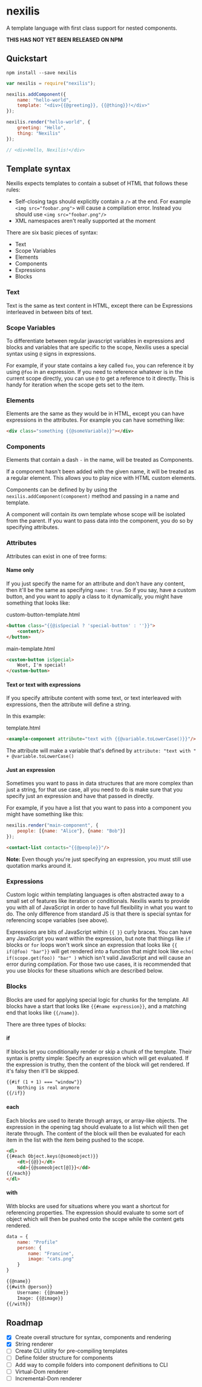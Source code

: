 # nexilis
A template language with first class support for nested components.

**THIS HAS NOT YET BEEN RELEASED ON NPM**

## Quickstart

```
npm install --save nexilis
```

```javascript
var nexilis = require("nexilis");

nexilis.addComponent({
    name: "hello-world",
    template: "<div>{{@greeting}}, {{@thing}}!</div>"
});

nexilis.render("hello-world", {
    greeting: "Hello",
    thing: "Nexilis"
});

// <div>Hello, Nexilis!</div>
```

## Template syntax
Nexilis expects templates to contain a subset of HTML that follows these rules:
- Self-closing tags should explicitly contain a `/>` at the end. For example `<img src="foobar.png">` will cause a compilation error. Instead you should use `<img src="foobar.png"/>`
- XML namespaces aren't really supported at the moment

There are six basic pieces of syntax:
- Text
- Scope Variables
- Elements
- Components
- Expressions
- Blocks

### Text
Text is the same as text content in HTML, except there can be Expressions interleaved in between bits of text.

### Scope Variables
To differentiate between regular javascript variables in expressions and blocks and variables that are specific to the scope, Nexilis uses a special syntax using `@` signs in expressions.

For example, if your state contains a key called `foo`, you can reference it by using `@foo` in an expression. If you need to reference whatever is in the current scope directly, you can use `@` to get a reference to it directly. This is handy for iteration when the scope gets set to the item.

### Elements
Elements are the same as they would be in HTML, except you can have expressions in the attributes. For example you can have something like:

```html
<div class="something {{@someVariable}}"></div>
```

### Components
Elements that contain a dash `-` in the name, will be treated as Components.

If a component hasn't been added with the given name, it will be treated as a regular element. This allows you to play nice with HTML custom elements.

Components can be defined by by using the `nexilis.addComponent(component)` method and passing in a name and template.

A component will contain its own template whose scope will be isolated from the parent. If you want to pass data into the component, you do so by specifying attributes.

### Attributes
Attributes can exist in one of tree forms:

#### Name only
If you just specify the name for an attribute and don't have any content, then it'll be the same as specifying `name: true`. So if you say, have a custom button, and you want to apply a class to it dynamically, you might have something that looks like:

custom-button-template.html

```html
<button class="{{@isSpecial ? 'special-button' : ''}}">
    <content/>
</button>
```

main-template.html

```html
<custom-button isSpecial>
    Woot, I'm special!
</custom-button>
```

#### Text or text with expressions
If you specify attribute content with some text, or text interleaved with expressions, then the attribute will define a string.

In this example:

template.html

```html
<example-component attribute="text with {{@variable.toLowerCase()}}"/>
```

The attribute will make a variable that's defined by `attribute: "text with " + @variable.toLowerCase()`

#### Just an expression
Sometimes you want to pass in data structures that are more complex than just a string, for that use case, all you need to do is make sure that you specify just an expression and have that passed in directly.

For example, if you have a list that you want to pass into a component you might have something like this:

```javascript
nexilis.render("main-component", {
    people: [{name: "Alice"}, {name: "Bob"}]
});
```

```html
<contact-list contacts="{{@people}}"/>
```

**Note:** Even though you're just specifying an expression, you must still use quotation marks around it.

### Expressions
Custom logic within templating languages is often abstracted away to a small set of features like iteration or conditionals. Nexilis wants to provide you with all of JavaScript in order to have full flexibility in what you want to do. The only difference from standard JS is that there is special syntax for referencing scope variables (see above).

Expressions are bits of JavaScript within `{{ }}` curly braces. You can have any JavaScript you want within the expression, but note that things like `if` blocks or `for` loops won't work since an expression that looks like `{{ if(@foo) "bar"}}` will get rendered into a function that might look like `echo( if(scope.get(foo)) "bar" )` which isn't valid JavaScript and will cause an error during compilation. For those two use cases, it is recommended that you use blocks for these situations which are described below.

### Blocks
Blocks are used for applying special logic for chunks for the template. All blocks have a start that looks like `{{#name expression}}`, and a matching end that looks like `{{/name}}`.

There are three types of blocks:

#### if
If blocks let you conditionally render or skip a chunk of the template. Their syntax is pretty simple: Specify an expression which will get evaluated. If the expression is truthy, then the content of the block will get rendered. If it's falsy then it'll be skipped.

```html
{{#if (1 + 1) === "window"}}
    Nothing is real anymore
{{/if}}
```

#### each
Each blocks are used to iterate through arrays, or array-like objects. The expression in the opening tag should evaluate to a list which will then get iterate through. The content of the block will then be evaluated for each item in the list with the item being pushed to the scope.

```html
<dl>
{{#each Object.keys(@someobject)}}
    <dt>{{@}}</dt>
    <dd>{{@someobject[@]}}</dd>
{{/each}}
</dl>
```

#### with
With blocks are used for situations where you want a shortcut for referencing properties. The expression should evaluate to some sort of object which will then be pushed onto the scope while the content gets rendered.

```javascript
data = {
    name: "Profile"
    person: {
        name: "Francine",
        image: "cats.png"
    }
}
```

```html
{{@name}}
{{#with @person}}
    Username: {{@name}}
    Image: {{@image}}
{{/with}}
```

## Roadmap
- [x] Create overall structure for syntax, components and rendering
- [x] String renderer
- [ ] Create CLI utility for pre-compiling templates
- [ ] Define folder structure for components
- [ ] Add way to compile folders into component definitions to CLI
- [ ] Virtual-Dom renderer
- [ ] Incremental-Dom renderer
